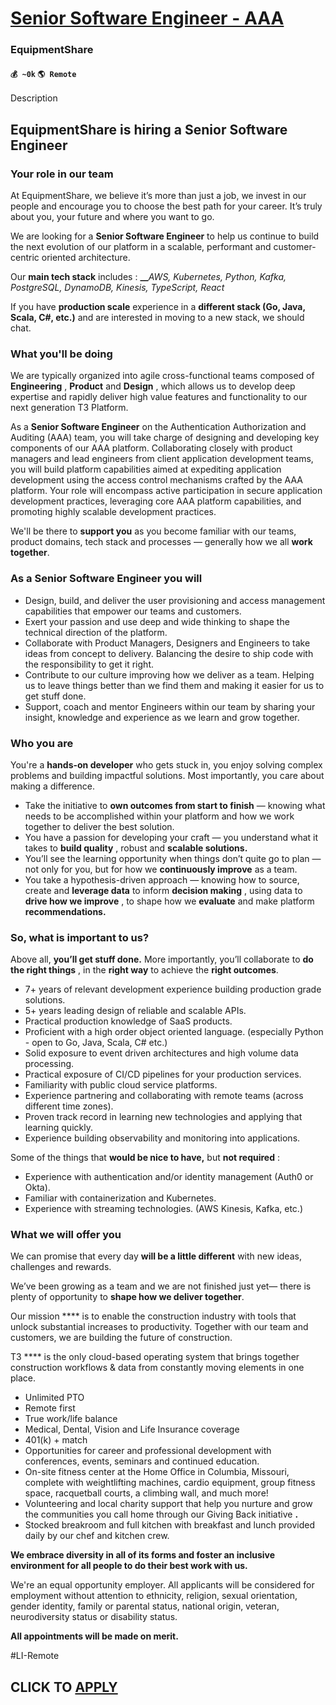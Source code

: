 # [Senior Software Engineer - AAA](https://www.remotewlb.com/apply/senior-software-engineer-aaa)  
### EquipmentShare  
#### `💰 ~0k` `🌎 Remote`  

Description

## **EquipmentShare is hiring a Senior Software Engineer**

### **Your role in our team**

At EquipmentShare, we believe it’s more than just a job, we invest in our people and encourage you to choose the best path for your career. It’s truly about you, your future and where you want to go.

We are looking for a **Senior Software Engineer** to help us continue to build the next evolution of our platform in a scalable, performant and customer-centric oriented architecture.

Our **main tech stack** includes : **__**_AWS, Kubernetes, Python, Kafka, PostgreSQL, DynamoDB, Kinesis, TypeScript, React_

If you have **production scale** experience in a **different stack (Go, Java, Scala, C#, etc.)** and are interested in moving to a new stack, we should chat.

### **What you'll be doing**

We are typically organized into agile cross-functional teams composed of **Engineering** , **Product** and **Design** , which allows us to develop deep expertise and rapidly deliver high value features and functionality to our next generation T3 Platform.

As a **Senior Software Engineer** on the Authentication Authorization and Auditing (AAA) team, you will take charge of designing and developing key components of our AAA platform. Collaborating closely with product managers and lead engineers from client application development teams, you will build platform capabilities aimed at expediting application development using the access control mechanisms crafted by the AAA platform. Your role will encompass active participation in secure application development practices, leveraging core AAA platform capabilities, and promoting highly scalable development practices.

We'll be there to **support you** as you become familiar with our teams, product domains, tech stack and processes — generally how we all **work together**.

### **As a Senior Software Engineer you will**

  * Design, build, and deliver the user provisioning and access management capabilities that empower our teams and customers.
  * Exert your passion and use deep and wide thinking to shape the technical direction of the platform.
  * Collaborate with Product Managers, Designers and Engineers to take ideas from concept to delivery. Balancing the desire to ship code with the responsibility to get it right.
  * Contribute to our culture improving how we deliver as a team. Helping us to leave things better than we find them and making it easier for us to get stuff done.
  * Support, coach and mentor Engineers within our team by sharing your insight, knowledge and experience as we learn and grow together.

### **Who you are**

You're a **hands-on developer** who gets stuck in, you enjoy solving complex problems and building impactful solutions. Most importantly, you care about making a difference.

  * Take the initiative to **own outcomes from start to finish** — knowing what needs to be accomplished within your platform and how we work together to deliver the best solution.
  * You have a passion for developing your craft — you understand what it takes to **build quality** , robust and **scalable solutions.**
  * You’ll see the learning opportunity when things don’t quite go to plan — not only for you, but for how we **continuously improve** as a team.
  * You take a hypothesis-driven approach — knowing how to source, create and **leverage data** to inform **decision making** , using data to **drive how we improve** , to shape how we **evaluate** and make platform **recommendations.**

### **So, what is important to us?**

Above all, **you’ll get stuff done.** More importantly, you’ll collaborate to **do the right things** , in the **right way** to achieve the **right outcomes**.

  * 7+ years of relevant development experience building production grade solutions.
  * 5+ years leading design of reliable and scalable APIs.
  * Practical production knowledge of SaaS products.
  * Proficient with a high order object oriented language. (especially Python - open to Go, Java, Scala, C# etc.)
  * Solid exposure to event driven architectures and high volume data processing.
  * Practical exposure of CI/CD pipelines for your production services.
  * Familiarity with public cloud service platforms.
  * Experience partnering and collaborating with remote teams (across different time zones).
  * Proven track record in learning new technologies and applying that learning quickly.
  * Experience building observability and monitoring into applications.

Some of the things that **would be nice to have,** but **not required** :

  * Experience with authentication and/or identity management (Auth0 or Okta).
  * Familiar with containerization and Kubernetes.
  * Experience with streaming technologies. (AWS Kinesis, Kafka, etc.)

### **What we will offer you**

We can promise that every day **will be a little different** with new ideas, challenges and rewards.

We’ve been growing as a team and we are not finished just yet— there is plenty of opportunity to **shape how we deliver together**.

Our mission **** is to enable the construction industry with tools that unlock substantial increases to productivity. Together with our team and customers, we are building the future of construction.

T3 **** is the only cloud-based operating system that brings together construction workflows & data from constantly moving elements in one place.

  * Unlimited PTO
  * Remote first
  * True work/life balance
  * Medical, Dental, Vision and Life Insurance coverage
  * 401(k) + match
  * Opportunities for career and professional development with conferences, events, seminars and continued education.
  * On-site fitness center at the Home Office in Columbia, Missouri, complete with weightlifting machines, cardio equipment, group fitness space, racquetball courts, a climbing wall, and much more!
  * Volunteering and local charity support that help you nurture and grow the communities you call home through our Giving Back initiative **.**
  * Stocked breakroom and full kitchen with breakfast and lunch provided daily by our chef and kitchen crew.

**We embrace diversity in all of its forms and foster an inclusive environment for all people to do their best work with us.**

We're an equal opportunity employer. All applicants will be considered for employment without attention to ethnicity, religion, sexual orientation, gender identity, family or parental status, national origin, veteran, neurodiversity status or disability status.

**All appointments will be made on merit.**

#LI-Remote

  
## CLICK TO [APPLY](https://www.remotewlb.com/apply/senior-software-engineer-aaa)

